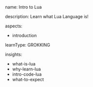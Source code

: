 name: Intro to Lua 

description: Learn what Lua Language is!

aspects:
  - introduction

learnType: GROKKING

insights:
  - what-is-lua
  - why-learn-lua
  - intro-code-lua
  - what-to-expect